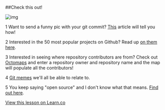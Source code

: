 

##Check this out!

![img](http://imgs.xkcd.com/comics/git_commit.png)

1 Want to send a funny pic with your git commit? [This](http://mroth.github.io/lolcommits/ ) article will tell you how!

2 Interested in the 50 most popular projects on Github? Read up [on them here](http://bostinno.streetwise.co/2011/08/16/githubs-50-most-popular-projects/).

3 Interested in seeing where repository contributors are from? Check out [Octomaps](http://octomaps.com/) and enter a repository owner and repository name and the map will populate all the contributors!

4 [Git memes](http://wheningit.tumblr.com/) we'll all be able to relate to.

5 You keep saying "open source" and I don't know what that means. [Find out here](http://opensource.com/resources/what-open-source).

<a href='https://learn.co/lessons/hs-git-keep-it-real' data-visibility='hidden'>View this lesson on Learn.co</a>
